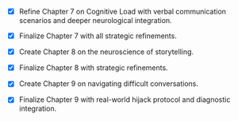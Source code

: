 - [x] Refine Chapter 7 on Cognitive Load with verbal communication scenarios and deeper neurological integration.
- [x] Finalize Chapter 7 with all strategic refinements.
- [x] Create Chapter 8 on the neuroscience of storytelling.
- [x] Finalize Chapter 8 with strategic refinements.
- [x] Create Chapter 9 on navigating difficult conversations.
- [x] Finalize Chapter 9 with real-world hijack protocol and diagnostic integration.
      